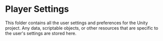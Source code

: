 # Player Settings

This folder contains all the user settings and preferences for the Unity project. Any data, scriptable objects, or other resources that are specific to the user's settings are stored here.
